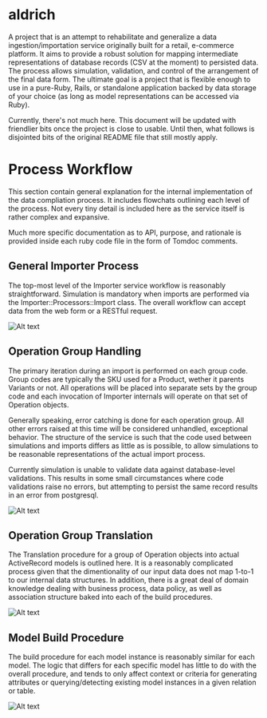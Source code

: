 # aldrich

A project that is an attempt to rehabilitate and generalize a data ingestion/importation service originally built for a retail, e-commerce platform. It aims to provide a robust solution for mapping intermediate representations of database records (CSV at the moment) to persisted data. The process allows simulation, validation, and control of the arrangement of the final data form. The ultimate goal is a project that is flexible enough to use in a pure-Ruby, Rails, or standalone application backed by data storage of your choice (as long as model representations can be accessed via Ruby).

Currently, there's not much here. This document will be updated with friendlier bits once the project is close to usable. Until then, what follows is disjointed bits of the original README file that still mostly apply.

# Process Workflow

This section contain general explanation for the internal implementation of the data compliation process. It includes flowchats outlining each level of the process. Not every tiny detail is included here as the service itself is rather complex and expansive.

Much more specific documentation as to API, purpose, and rationale is provided inside each ruby code file in the form of Tomdoc comments.

## General Importer Process

The top-most level of the Importer service workflow is reasonably straightforward. Simulation is mandatory when imports are performed via the Importer::Processors::Import class. The overall workflow can accept data from the web form or a RESTful request.

![Alt text](/lib/aldrich/doc/importer_process.png?raw=true "General Importer Process")

## Operation Group Handling

The primary iteration during an import is performed on each group code. Group codes are typically the SKU used for a Product, wether it parents Variants or not. All operations will be placed into separate sets by the group code and each invocation of Importer internals will operate on that set of Operation objects.

Generally speaking, error catching is done for each operation group. All other errors raised at this time will be considered unhandled, exceptional behavior. The structure of the service is such that the code used between simulations and imports differs as little as is possible, to allow simulations to be reasonable representations of the actual import process.

Currently simulation is unable to validate data against database-level validations. This results in some small circumstances where code validations raise no errors, but attempting to persist the same record results in an error from postgresql.

![Alt text](/lib/aldrich/doc/operation_group.png?raw=true "Operation Group Handling")

## Operation Group Translation

The Translation procedure for a group of Operation objects into actual ActiveRecord models is outlined here. It is a reasonably complicated process given that the dimentionality of our input data does not map 1-to-1 to our internal data structures. In addition, there is a great deal of domain knowledge dealing with business process, data policy, as well as association structure baked into each of the build procedures.

![Alt text](/lib/aldrich/doc/operation_translation.png?raw=true "Operation Group Translation")

## Model Build Procedure

The build procedure for each model instance is reasonably similar for each model. The logic that differs for each specific model has little to do with the overall procedure, and tends to only affect context or criteria for generating attributes or querying/detecting existing model instances in a given relation or table.

![Alt text](/lib/aldrich/doc/model_build_procedure.png?raw=true "Model Build Procedure")
